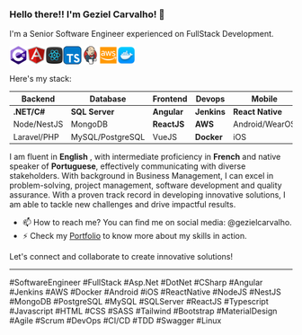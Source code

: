 ### Hello there!! I'm Geziel Carvalho! 👋

I'm a Senior Software Engineer experienced on FullStack Development.

<img src="./images/csharp_icon_256.png" alt="C Sharp" width="32" height="32"><img src="./images/angular_icon_256.png" alt="Angular" width="32" height="32"><img src="./images/reactjs_icon_256.png" alt="ReactJS" width="32" height="32"><img src="./images/ts_icon_256.png" alt="TypeScrip" width="32" height="32"><img src="./images/jenkins_icon_256.png" alt="SQL Server" width="32" height="32"><img src="./images/aws_icon_256.png" alt="AWS" width="32" height="32"><img src="./images/docker_icon_256.png" alt="AWS" width="32" height="32">

Here's my stack:

| Backend     | Database         | Frontend    | Devops      | Mobile           |
| ----------- | ---------------- | ----------- | ----------- | -----------------|
| **.NET/C#** | **SQL Server**   | **Angular** | **Jenkins** | **React Native** |
| Node/NestJS | MongoDB          | **ReactJS** | **AWS**     | Android/WearOS   |
| Laravel/PHP | MySQL/PostgreSQL | VueJS       | **Docker**  | iOS              |

I am fluent in **English** , with intermediate proficiency in **French** and native speaker of **Portuguese**, effectively communicating with diverse stakeholders. With background in Business Management, I can excel in problem-solving, project management, software development and quality assurance. With a proven track record in developing innovative solutions, I am able to tackle new challenges and drive impactful results.

- 📫 How to reach me? You can find me on social media: @gezielcarvalho.
- ⚡ Check my [Portfolio](https://github.com/gezielcarvalho?tab=projects) to know more about my skills in action.

Let's connect and collaborate to create innovative solutions!

---

#SoftwareEngineer #FullStack #Asp.Net #DotNet #CSharp #Angular #Jenkins #AWS #Docker #Android #iOS #ReactNative #NodeJS #NestJS #MongoDB #PostgreSQL #MySQL #SQLServer #ReactJS #Typescript #Javascript #HTML #CSS #SASS #Tailwind #Bootstrap #MaterialDesign #Agile #Scrum #DevOps #CI/CD #TDD #Swagger #Linux
